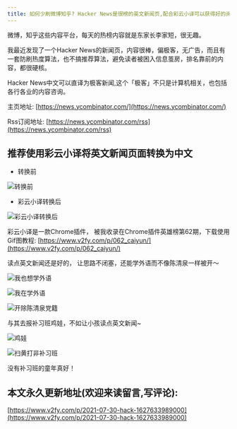 ```yaml
---
title: 如何少刷微博知乎? Hacker News是很榜的英文新闻页,配合彩云小译可以获得好的阅读体验
---
```


微博，知乎这些内容平台，每天的热榜内容就是东家长李家短，很无趣。


我最近发现了一个Hacker News的新闻页，内容很棒，偏极客，无广告，而且有一套防刷热度算法，也不搞推荐算法，避免读者被困入信息茧房，排名靠前的内容，都很硬核。

Hacker News中文可以直译为极客新闻,这个「极客」不只是计算机相关，也包括各行各业的内容咨询。

主页地址: [https://news.ycombinator.com/](https://news.ycombinator.com/)

Rss订阅地址: [https://news.ycombinator.com/rss](https://news.ycombinator.com/rss)

## 推荐使用彩云小译将英文新闻页面转换为中文

- 转换前

![转换前](https://cdn.fangyuanxiaozhan.com/assets/1627634622427ZDTs6NbX.png)


- 彩云小译转换后

![彩云小译转换后](https://cdn.fangyuanxiaozhan.com/assets/1627634683449AYMX5pGT.png)



彩云小译是一款Chrome插件， 被我收录在Chrome插件英雄榜第62期，下载使用Gif图教程: [https://www.v2fy.com/p/062_caiyun/](https://www.v2fy.com/p/062_caiyun/)



读点英文新闻还是好的， 让思路不闭塞，还能学外语而不像陈清泉一样被开～


![我也想学外语](https://cdn.fangyuanxiaozhan.com/assets/1627635120627bFwXCYX1.jpeg)





![我在学外语](https://cdn.fangyuanxiaozhan.com/assets/16276350619691QJpafcW.gif)



![开除陈清泉党籍](https://cdn.fangyuanxiaozhan.com/assets/16276351420693Fh1icdc.jpeg)







与其去报补习班鸡娃，不如让小孩读点英文新闻~

![鸡娃](https://cdn.fangyuanxiaozhan.com/assets/1627635401330rTi6j2dC.png)



![扫黄打非补习班](https://cdn.fangyuanxiaozhan.com/assets/1627635385984BJFwYwmD.png)


没有补习班的童年真好！


## 本文永久更新地址(欢迎来读留言,写评论):

[https://www.v2fy.com/p/2021-07-30-hack-1627633989000](https://www.v2fy.com/p/2021-07-30-hack-1627633989000)